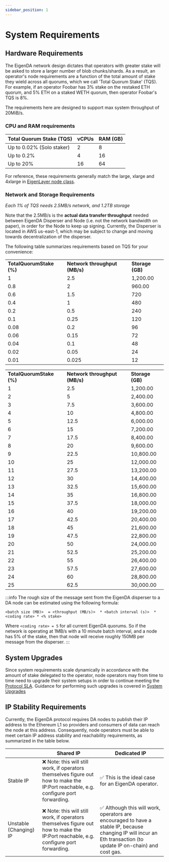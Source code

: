 ```yaml
---
sidebar_position: 1
---
```


# System Requirements

## Hardware Requirements

The EigenDA network design dictates that operators with greater stake will
be asked to store a larger number of blob chunks/shards. As a result, an operator's node requirements are a
function of the total amount of stake they wield across all quorums, which we
call 'Total Quorum Stake' (TQS). For example, if an operator Foobar has 3% stake
on the restaked ETH quorum, and 5% ETH on a staked WETH quorum, then operator
Foobar's TQS is 8%.

The requirements here are designed to support max system throughput of 20MiB/s.

### CPU and RAM requirements

| Total Quorum Stake (TQS) | vCPUs |  RAM (GB)|
| ------------------------ | ----------------------- | -------------------- |
| Up to 0.02% (Solo staker)      | 2 | 8   |
| Up to 0.2%                     |  4 | 16        |
| Up to 20%                      |  16 | 64     |

For reference, these requirements generally match the large, xlarge and 4xlarge in [EigenLayer node class](https://docs.eigenlayer.xyz/eigenlayer/operator-guides/eigenlayer-node-classes#general-purpose-eigenlayer-node-classes).

### Network and Storage Requirements

*Each 1% of TQS needs 2.5MB/s network, and 1.2TB storage*

Note that the 2.5MB/s is the **actual data transfer throughput** needed between EigenDA Disperser and Node (i.e. not the network bandwidth on paper), in order for the Node to keep up signing. Currently, the Disperser is located in AWS us-east-1, which may be subject to change and moving towards decentralization of the disperser.

The following table summarizes requirements based on TQS for your convenience:

<table>
  <tr>
   <td><strong>TotalQuorumStake (%)</strong>
   </td>
   <td><strong>Network throughput (MB/s)</strong>
   </td>
   <td><strong>Storage (GB)</strong>
   </td>
  </tr>
  <tr>
   <td>1
   </td>
   <td>2.5
   </td>
   <td>1,200.00
   </td>
  </tr>
  <tr>
   <td>0.8
   </td>
   <td>2
   </td>
   <td>960.00
   </td>
  </tr>
  <tr>
   <td>0.6
   </td>
   <td>1.5
   </td>
   <td>720
   </td>
  </tr>
  <tr>
   <td>0.4
   </td>
   <td>1
   </td>
   <td>480
   </td>
  </tr>
  <tr>
   <td>0.2
   </td>
   <td>0.5
   </td>
   <td>240
   </td>
  </tr>
  <tr>
   <td>0.1
   </td>
   <td>0.25
   </td>
   <td>120
   </td>
  </tr>
  <tr>
   <td>0.08
   </td>
   <td>0.2
   </td>
   <td>96
   </td>
  </tr>
  <tr>
   <td>0.06
   </td>
   <td>0.15
   </td>
   <td>72
   </td>
  </tr>
  <tr>
   <td>0.04
   </td>
   <td>0.1
   </td>
   <td>48
   </td>
  </tr>
  <tr>
   <td>0.02
   </td>
   <td>0.05
   </td>
   <td>24
   </td>
  </tr>
  <tr>
   <td>0.01
   </td>
   <td>0.025
   </td>
   <td>12
   </td>
  </tr>
</table>



<table>
  <tr>
   <td><strong>TotalQuorumStake (%)</strong>
   </td>
   <td><strong>Network throughput (MB/s)</strong>
   </td>
   <td><strong>Storage (GB)</strong>
   </td>
  </tr>
  <tr>
   <td>1
   </td>
   <td>2.5
   </td>
   <td>1,200.00
   </td>
  </tr>
  <tr>
   <td>2
   </td>
   <td>5
   </td>
   <td>2,400.00
   </td>
  </tr>
  <tr>
   <td>3
   </td>
   <td>7.5
   </td>
   <td>3,600.00
   </td>
  </tr>
  <tr>
   <td>4
   </td>
   <td>10
   </td>
   <td>4,800.00
   </td>
  </tr>
  <tr>
   <td>5
   </td>
   <td>12.5
   </td>
   <td>6,000.00
   </td>
  </tr>
  <tr>
   <td>6
   </td>
   <td>15
   </td>
   <td>7,200.00
   </td>
  </tr>
  <tr>
   <td>7
   </td>
   <td>17.5
   </td>
   <td>8,400.00
   </td>
  </tr>
  <tr>
   <td>8
   </td>
   <td>20
   </td>
   <td>9,600.00
   </td>
  </tr>
  <tr>
   <td>9
   </td>
   <td>22.5
   </td>
   <td>10,800.00
   </td>
  </tr>
  <tr>
   <td>10
   </td>
   <td>25
   </td>
   <td>12,000.00
   </td>
  </tr>
  <tr>
   <td>11
   </td>
   <td>27.5
   </td>
   <td>13,200.00
   </td>
  </tr>
  <tr>
   <td>12
   </td>
   <td>30
   </td>
   <td>14,400.00
   </td>
  </tr>
  <tr>
   <td>13
   </td>
   <td>32.5
   </td>
   <td>15,600.00
   </td>
  </tr>
  <tr>
   <td>14
   </td>
   <td>35
   </td>
   <td>16,800.00
   </td>
  </tr>
  <tr>
   <td>15
   </td>
   <td>37.5
   </td>
   <td>18,000.00
   </td>
  </tr>
  <tr>
   <td>16
   </td>
   <td>40
   </td>
   <td>19,200.00
   </td>
  </tr>
  <tr>
   <td>17
   </td>
   <td>42.5
   </td>
   <td>20,400.00
   </td>
  </tr>
  <tr>
   <td>18
   </td>
   <td>45
   </td>
   <td>21,600.00
   </td>
  </tr>
  <tr>
   <td>19
   </td>
   <td>47.5
   </td>
   <td>22,800.00
   </td>
  </tr>
  <tr>
   <td>20
   </td>
   <td>50
   </td>
   <td>24,000.00
   </td>
  </tr>
  <tr>
   <td>21
   </td>
   <td>52.5
   </td>
   <td>25,200.00
   </td>
  </tr>
  <tr>
   <td>22
   </td>
   <td>55
   </td>
   <td>26,400.00
   </td>
  </tr>
  <tr>
   <td>23
   </td>
   <td>57.5
   </td>
   <td>27,600.00
   </td>
  </tr>
  <tr>
   <td>24
   </td>
   <td>60
   </td>
   <td>28,800.00
   </td>
  </tr>
  <tr>
   <td>25
   </td>
   <td>62.5
   </td>
   <td>30,000.00
   </td>
  </tr>
</table>

:::info
The rough size of the message sent from the EigenDA disperser to a DA node can be estimated using the following formula:

```
<batch size (MB)>  = <throughput (MB/s)>  * <batch interval (s)>  * <coding rate> * <% stake>
```

Where `<coding rate> = 5` for all current EigenDA quorums. So if the network is operating at 1MB/s with a 10 minute batch interval, and a node has 5% of the stake, then that node will receive roughly 150MB per message from the disperser.
:::

## System Upgrades

Since system requirements scale dynamically in accordance with the amount of stake delegated to the operator, node operators may from time to time need to upgrade their system setups in order to continue meeting the [Protocol SLA](protocol-SLA/). Guidance for performing such upgrades is covered in [System Upgrades](../upgrades/system-upgrades/)

## IP Stability Requirements

Currently, the EigenDA protocol requires DA nodes to publish their IP address to the Ethereum L1 so providers and consumers of data can reach the node at this address. Consequently, node operators must be able to meet certain IP address stability and reachability requirements, as summarized in the table below.

|                        | Shared IP                                                                                                                           | Dedicated IP                                                                                                                                                     |
| ---------------------- | ----------------------------------------------------------------------------------------------------------------------------------- | ---------------------------------------------------------------------------------------------------------------------------------------------------------------- |
| Stable IP              | ❌ Note: this will still work, if operators themselves figure out how to make the IP:Port reachable, e.g. configure port forwarding. | ✅ This is the ideal case for an EigenDA operator.                                                                                                                |
| Unstable (Changing) IP | ❌ Note: this will still work, if operators themselves figure out how to make the IP:Port reachable, e.g. configure port forwarding. | ✅ Although this will work, operators are encouraged to have a stable IP, because changing IP will incur an Eth transaction (to update IP on-chain) and cost gas. |
